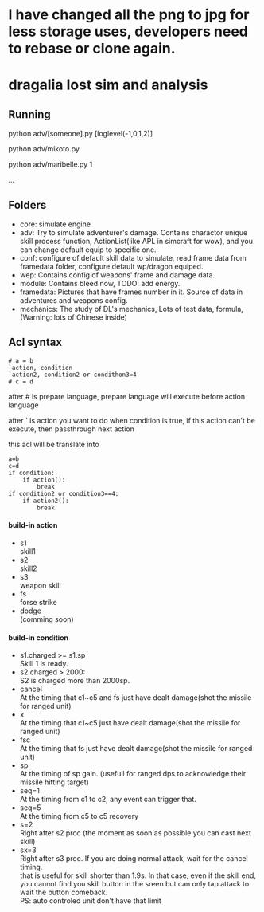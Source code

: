 # I have changed all the png to jpg for less storage uses, developers need to rebase or clone again. 

# dragalia lost sim and analysis


## Running
python adv/[someone].py [loglevel(-1,0,1,2)]

python adv/mikoto.py

python adv/maribelle.py 1

...

## Folders
- core: simulate engine
- adv: Try to simulate adventurer's damage. Contains charactor unique skill process function, ActionList(like APL in simcraft for wow), and you can change default equip to specific one.
- conf: configure of default skill data to simulate, read frame data from framedata folder, configure default wp/dragon equiped.
- wep: Contains config of weapons' frame and damage data.
- module: Contains bleed now, TODO: add energy.
- framedata: Pictures that have frames number in it. Source of data in adventures and weapons config.
- mechanics: The study of DL's mechanics, Lots of test data, formula,  (Warning: lots of Chinese inside)

## Acl syntax
```
# a = b
`action, condition
`action2, condition2 or condithon3=4
# c = d
```
after # is prepare language, prepare language will execute before action language

after ` is action you want to do when condition is true, if this action can't be execute, then passthrough next action

this acl will be translate into
```
a=b
c=d
if condition:
    if action():
        break
if condition2 or condition3==4:
    if action2():
        break
```
#### build-in action
- s1  
skill1
- s2  
skill2
- s3  
weapon skill
- fs  
forse strike
- dodge  
(comming soon)


#### build-in condition
- s1.charged >= s1.sp  
Skill 1 is ready.
- s2.charged > 2000:  
S2 is charged more than 2000sp.
- cancel  
At the timing that c1~c5 and fs just have dealt damage(shot the missile for ranged unit)
- x  
At the timing that c1~c5 just have dealt damage(shot the missile for ranged unit)
- fsc  
At the timing that fs just have dealt damage(shot the missile for ranged unit)
- sp  
At the timing of sp gain. (usefull for ranged dps to acknowledge their missile hitting target)
- seq=1  
At the timing from c1 to c2, any event can trigger that.
- seq=5  
At the timing from c5 to c5 recovery
- s=2  
Right after s2 proc (the moment as soon as possible you can cast next skill) 
- sx=3  
Right after s3 proc. If you are doing normal attack, wait for the cancel timing.  
that is useful for skill shorter than 1.9s. In that case, even if the skill end, you cannot find you skill button in the sreen but can only tap attack to wait the button comeback.  
PS: auto controled unit don't have that limit

